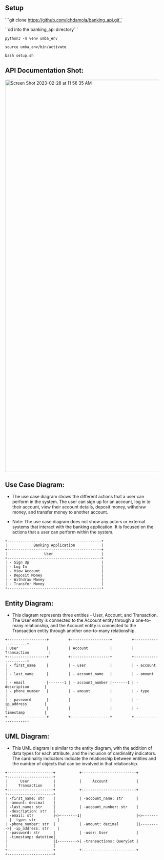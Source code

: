 ## Setup

```git clone https://github.com/ichdamola/banking_api.git``

``cd into the banking_api directory```

```python3 -m venv umba_env```

```source umba_env/bin/activate```

```bash setup.sh```


## API Documentation Shot:

<img width="1280" alt="Screen Shot 2023-02-28 at 11 56 35 AM" src="https://user-images.githubusercontent.com/20647487/221834421-8a2d79f1-c80b-4434-bcd5-f39133e0e179.png">


## Use Case Diagram:
- The use case diagram shows the different actions that a user can perform in the system. The user can sign up for an account, log in to their account, view their account details, deposit money, withdraw money, and transfer money to another account.

- Note: The use case diagram does not show any actors or external systems that interact with the banking application. It is focused on the actions that a user can perform within the system.

```
+-------------------------------------------+
|            Banking Application            |
+-------------------------------------------+
|                 User                      |
+-------------------------------------------+
| - Sign Up                                 |
| - Log In                                  |
| - View Account                            |
| - Deposit Money                           |
| - Withdraw Money                          |
| - Transfer Money                          |
+-------------------------------------------+
```


## Entity Diagram:
- This diagram represents three entities - User, Account, and Transaction. The User entity is connected to the Account entity through a one-to-many relationship, and the Account entity is connected to the Transaction entity through another one-to-many relationship.

```
+------------------+         +------------------+         +---------------------+
| User             |         | Account          |         | Transaction         |
+------------------+         +------------------+         +---------------------+
| - first_name     |         | - user           |         | - account           |
| - last_name      |         | - account_name   |         | - amount            |
| - email          |-------1 | - account_number |-------1 | - description       |
| - phone_number   |         | - amount         |         | - type              |
| - password       |         |                  |         | - ip_address        |
|                  |         |                  |         | - timestamp         |
+------------------+         +------------------+         +---------------------+
```

## UML Diagram:
- This UML diagram is similar to the entity diagram, with the addition of data types for each attribute, and the inclusion of cardinality indicators. The cardinality indicators indicate the relationship between entities and the number of objects that can be involved in that relationship.

```
+---------------------+           +-------------------------+           +---------------------+
|      User           |           |     Account             |           |     Transaction     |
+---------------------+           +-------------------------+           +---------------------+
| -first_name: str    |           | -account_name: str      |           | -amount: decimal    |
| -last_name: str     |           | -account_number: str    |           | -description: str   |
| -email: str         |<>--------1|                         |<>---------| -type: str          |
| -phone_number: str  |           | -amount: decimal        |1--------->| -ip_address: str    |
| -password: str      |           | -user: User             |           | -timestamp: datetime|
|                     |1--------->| -transactions: QuerySet |           |                     |
+---------------------+           +-------------------------+           +---------------------+
```


